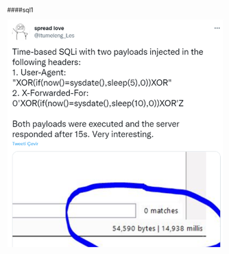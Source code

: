 ####sql1

![alt text](https://raw.githubusercontent.com/ali-kaptanoglu/bug-bounty/main/sql/sql1.png)
